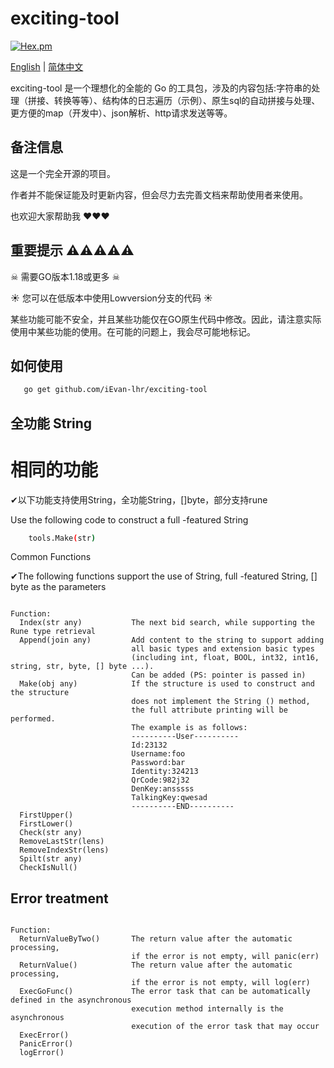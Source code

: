 # exciting-tool

[![Hex.pm](https://img.shields.io/hexpm/l/plug.svg)](https://opensource.org/licenses/Apache-2.0)

[English](./README.md) | [简体中文](./README-CN.md)

exciting-tool 是一个理想化的全能的 Go 的工具包，涉及的内容包括:字符串的处理（拼接、转换等等）、结构体的日志遍历（示例）、原生sql的自动拼接与处理、更方便的map（开发中）、json解析、http请求发送等等。


## 备注信息

这是一个完全开源的项目。

作者并不能保证能及时更新内容，但会尽力去完善文档来帮助使用者来使用。

也欢迎大家帮助我 :heart::heart::heart:

## 重要提示  ⚠⚠⚠⚠⚠


☠ 需要GO版本1.18或更多 ☠

☀ 您可以在低版本中使用Lowversion分支的代码 ☀

某些功能可能不安全，并且某些功能仅在GO原生代码中修改。因此，请注意实际使用中某些功能的使用。在可能的问题上，我会尽可能地标记。

## 如何使用

```bash
   go get github.com/iEvan-lhr/exciting-tool
```    
## 全功能 String

# 相同的功能

✔以下功能支持使用String，全功能String，[]byte，部分支持rune

Use the following code to construct a full -featured String
   
```bash
    tools.Make(str)
```    
Common Functions

✔The following functions support the use of String, full -featured String, [] byte as the parameters

```plain

Function:
  Index(str any)           The next bid search, while supporting the Rune type retrieval
  Append(join any)         Add content to the string to support adding 
                           all basic types and extension basic types 
                           (including int, float, BOOL, int32, int16, string, str, byte, [] byte ...). 
                           Can be added (PS: pointer is passed in)
  Make(obj any)            If the structure is used to construct and the structure 
                           does not implement the String () method,
                           the full attribute printing will be performed. 
                           The example is as follows:
                           ----------User----------
                           Id:23132
                           Username:foo
                           Password:bar
                           Identity:324213
                           QrCode:982j32
                           DenKey:ansssss
                           TalkingKey:qwesad
                           ----------END----------
  FirstUpper()
  FirstLower()
  Check(str any)
  RemoveLastStr(lens)
  RemoveIndexStr(lens)
  Spilt(str any)
  CheckIsNull()

```

## Error treatment

```plain

Function:
  ReturnValueByTwo()       The return value after the automatic processing, 
                           if the error is not empty, will panic(err)
  ReturnValue()            The return value after the automatic processing, 
                           if the error is not empty, will log(err)
  ExecGoFunc()             The error task that can be automatically defined in the asynchronous 
                           execution method internally is the asynchronous
                           execution of the error task that may occur
  ExecError()
  PanicError()
  logError()

```
